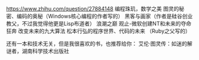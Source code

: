 https://www.zhihu.com/question/27884148
编程珠玑，数学之美
图灵的秘密、编码的奥秘（Windows核心编程的作者写的）
黑客与画家（作者是硅谷创业教父，不过我觉得他更是Lisp布道者）
浪潮之巅
观止-微软创建NT和未来的夺命狂奔
改变未来的九大算法
松本行弘的程序世界、代码的未来 （Ruby之父写的）

还有一本和技术无关，但是我很喜欢的书，也推荐给你：
艾伦·图灵传：如迷的解谜者，湖南科学技术出版社
